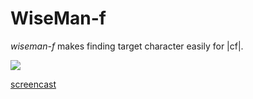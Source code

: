 WiseMan-f
=========

*wiseman-f* makes finding target character easily for |cf|.

![](http://go-gyazo.appspot.com/e9a2ba2b11061f9c.png)

[screencast](http://ascii.io/a/2301)
